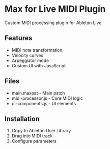# Max for Live MIDI Plugin

Custom MIDI processing plugin for Ableton Live.

## Features
- MIDI note transformation
- Velocity curves
- Arpeggiator mode
- Custom UI with JavaScript

## Files
- main.maxpat - Main patch
- midi-processor.js - Core MIDI logic
- ui-components.js - UI elements

## Installation
1. Copy to Ableton User Library
2. Drag into MIDI track
3. Configure parameters
